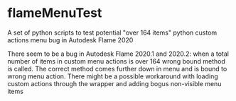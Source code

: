 # flameMenuTest
A set of python scripts to test potential "over 164 items" python custom actions menu bug in Autodesk Flame 2020

There seem to be a bug in Autodesk Flame 2020.1 and 2020.2: when a total number of items in 
custom menu actions is over 164 wrong bound method is called. The correct method comes further down in
menu and is bound to wrong menu action. 
There might be a possible workaround with loading custom actions through the wrapper and adding bogus non-visible 
menu items
